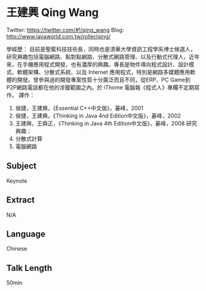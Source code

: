 # 王建興 Qing Wang

Twitter: https://twitter.com/#!/qing_wang
Blog: http://www.javaworld.com.tw/roller/qing/

學經歷： 目前是聖藍科技技術長，同時也是清華大學資訊工程學系博士候選人，研究興趣包括電腦網路、點對點網路、分散式網路管理、以及行動式代理人，近年來，在手機應用程式開發，也有濃厚的興趣。專長是物件導向程式設計、設計模式、軟體架構、分散式系統、以及 Internet 應用程式，特別是網路多媒體應用軟體的開發。曾參與過的開發專案性質十分廣泛而且不同，從ERP、PC Game到P2P網路電話都在他的涉獵範圍之內。於 iThome 電腦報《程式人》專欄不定期寫作。
譯作：
1. 侯捷，王建興，《Essential C++中文版》，碁峰，2001
2. 侯捷，王建興，《Thinking in Java 4nd Edition中文版》，碁峰，2002
3. 王建興，王舜正，《Thinking in Java 4th Edition中文版》，碁峰，2008
研究興趣：
1. 分散式計算
2. 電腦網路

## Subject

Keynote

## Extract

N/A

## Language

Chinese

## Talk Length

50min